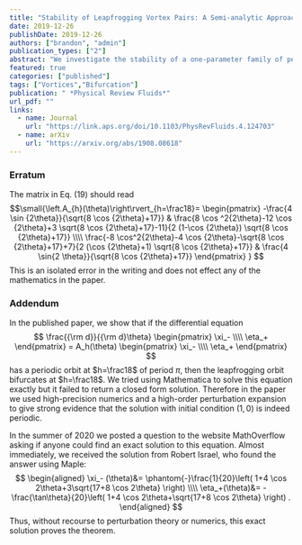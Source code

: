 ```yaml
---
title: "Stability of Leapfrogging Vortex Pairs: A Semi-analytic Approach"
date: 2019-12-26
publishDate: 2019-12-26
authors: ["brandon", "admin"]
publication_types: ["2"]
abstract: "We investigate the stability of a one-parameter family of periodic solutions of the four-vortex problem known as _leapfrogging_ orbits. These solutions, which consists of two pairs of identical yet oppositely-signed vortices, were known to W. Gröbli (1877) and  A. E. H. Love (1883), and can be parameterized by a dimensionless parameter $\\alpha$  related to the geometry of the initial configuration. Simulations by Acheson (2000) and numerical Floquet analysis by Tophøj and Aref (2012) both indicate, to many digits, that the bifurcation occurs when $\\alpha=\\phi^{-2}$, where $\\phi$ is the golden ratio. This study aims to explain the origin of this remarkable value. Using a trick from the gravitational two-body problem, we change variables to render the Floquet problem in an explicit form that is more amenable to analysis. We then implement G. W. Hill's method of harmonic balance to high order using computer algebra to construct a rapidly-converging sequence of asymptotic approximations to the bifurcation value, confirming the value found earlier."
featured: true
categories: ["published"]
tags: ["Vortices","Bifurcation"]
publication: " *Physical Review Fluids*"
url_pdf: ""
links:
  - name: Journal
    url: "https://link.aps.org/doi/10.1103/PhysRevFluids.4.124703"
  - name: arXiv
    url: "https://arxiv.org/abs/1908.08618"
---
```


### Erratum
The matrix in Eq. (19) should read 
$$\small{\left.A_{h}(\theta)\right\rvert_{h=\frac18}=
\begin{pmatrix}
 -\frac{4 \sin {2\theta}}{\sqrt{8 \cos {2\theta}+17}} & \frac{8 \cos ^2{2\theta}-12 \cos {2\theta}+3 \sqrt{8 \cos {2\theta}+17}-11}{2 (1-\cos
   {2\theta}) \sqrt{8 \cos {2\theta}+17}} \\\\
 \frac{-8 \cos^2{2\theta}-4 \cos {2\theta}-\sqrt{8 \cos {2\theta}+17}+7}{2 (\cos {2\theta}+1) \sqrt{8 \cos {2\theta}+17}} & \frac{4 \sin{2
   \theta}}{\sqrt{8 \cos {2\theta}+17}} 
\end{pmatrix}
}
$$
This is an isolated error in the writing and does not effect any of the mathematics in the paper.

### Addendum

In the published paper, we show that if the differential equation
$$
\frac{{\rm d}}{{\rm d}\theta}
\begin{pmatrix} \xi_- \\\\ \eta_+ \end{pmatrix}
= A_h(\theta)
\begin{pmatrix} \xi_- \\\\ \eta_+ \end{pmatrix}
$$
has a periodic orbit at $h=\frac18$ of period $\pi$, then the leapfrogging orbit bifurcates at $h=\frac18$. We tried using Mathematica to solve this equation exactly but it failed to return a closed form solution. Therefore in the paper we used high-precision numerics and a high-order perturbation expansion to give strong evidence that the solution with initial condition $(1,0)$ is indeed periodic.

In the summer of 2020 we posted a question to the website MathOverflow asking if anyone could find an exact solution to this equation. Almost immediately, we received the solution from Robert Israel, who found the answer using Maple:
$$
\begin{aligned}
    \xi_- (\theta)&=
        \phantom{-}\frac{1}{20}\left(
        1+4 \cos 2\theta+3\sqrt{17+8 \cos 2\theta}
        \right) \\\\
    \eta_+(\theta)&=
        -\frac{\tan\theta}{20}\left(
        1+4 \cos 2\theta+\sqrt{17+8 \cos 2\theta}
        \right) .
\end{aligned}
$$
Thus, without recourse to perturbation theory or numerics, this exact solution proves the theorem.


